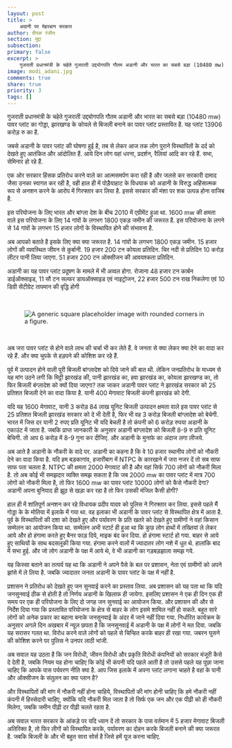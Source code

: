 ```yaml
---
layout: post
title: >
    अदानी पर मेहरबान सरकार
author: दीपक रंजीत
section: मुद्दा
subsection:
primary: false
excerpt: >
    गुजराती प्रधानमंत्री के चहेते गुजराती उद्द्योगपति गौतम अडानी और भारत का सबसे बड़ा (10480 mw) पावर प्लांट का गोड्डा, झारखण्ड के कोयले से बिजली बनाने का पावर प्लांट प्रस्तावित है. यह प्लांट 13906 करोड़ रु का है.
image: modi_adani.jpg
comments: true
share: true
priority: 3
tags: []
---
```


गुजराती प्रधानमंत्री के चहेते गुजराती उद्द्योगपति गौतम अडानी और भारत का सबसे बड़ा (10480 mw) पावर प्लांट का गोड्डा, झारखण्ड के कोयले से बिजली बनाने का पावर प्लांट प्रस्तावित है. यह प्लांट 13906 करोड़ रु का है.

जबसे अडानी के पावर प्लांट की घोषणा हुई है, तब से लेकर आज तक लोग पुराने विस्थापितों के दर्द को देखते हुए आतंकित और आंदोलित हैं. आये दिन लोग वहां धरना, प्रदर्शन, रैलियां आदि कर रहे हैं. सभा, सेमिनार हो रहे हैं.

एक ओर सरकार हिंसक प्रतिरोध करने वाले का आत्मसमर्पण करा रही है और जलसे कर सरकारी दामाद जैसा उनका स्वागत कर रही है, वही हाल ही में पोड़ैयाहाट  के विधयाक को अडानी के विरुद्ध अहिंसात्मक रूप से अनशन करने के आरोप में गिरफ्तार कर लिया है. इससे सरकार की मंशा पर शक उत्पन्न होना वाजिब है.

इस परियोजना के लिए भारत और बांग्ला देश के बीच 2010 में एग्रीमेंट हुआ था. 1600 mw की क्षमता वाले इस परियोजना के लिए 14 गांवों के लगभग 1800 एकड़ जमीन की जरूरत है. इस परियोजना के लगने से 14 गांवों के लगभग 15 हजार लोगों के विस्थापित होने की संभावना है.

अब आपको बताते है इसके लिए क्या क्या जरूरत है. 14 गांवों के लगभग 1800 एकड़ जमीन. 15 हजार लोगों की व्यवस्थित जीवन से कुर्बानी. 19 हजार 200 टन कोयला प्रतिदिन. चिर नदी से प्रतिदिन 10 करोड़ लीटर पानी लिया जाएगा. 51 हजार 200 टन ऑक्सीजन की आवयश्कता प्रतिदिन.

अडानी का यह पावर प्लांट प्रदूषण के मामले में भी अव्वल होगा. रोजाना 48 हजार टन कार्बन डाईऑक्साइड, 11 सौ टन सल्फर डायऑक्साइड एवं नाइट्रोजन, 22 हजार 500 टन राख निकलेगा एवं 10 डिग्री सेंटीग्रेट तापमान की वृद्धि होगी

<br>
<figure class="figure">
    <img src="{{ site.url }}/{{ site.baseurl }}/static/news_images/adani-go-back.jpg" class="figure-img img-fluid rounded post-primary-image" alt="A generic square placeholder image with rounded corners in a figure.">
</figure>
<br>

अब जरा पावर प्लांट से होने वाले लाभ की चर्चा भी कर लेते हैं. वे जनता से क्या लेकर क्या देने का वादा कर रहे हैं. और क्या चुपके से हड़पने की कोशिश कर रहे हैं.

पूर्व में उत्पादन होने वाली पूरी बिजली बांग्लादेश को दिये जाने की बात थी. लेकिन जनप्रतिरोध के माध्यम से यह मांग उठने लगी कि मिट्टी झारखंड की, पानी झारखंड का, हवा झारखंड का, कोयला झारखण्ड का, तो फिर बिजली  बंग्लादेश को क्यों दिया जाएगा? तक जाकर अडानी पावर प्लांट ने झारखंड सरकार को 25 प्रतिशत बिजली देने का वादा किया है. यानी 400 मेगावाट बिजली कंपनी झारखंड को देगी.

यदि यह 1600 मेगावाट, यानी 3 करोड़ 84 लाख यूनिट बिजली उत्पादन क्षमता वाले इस पावर प्लांट से 25 प्रतिशत बिजली झारखंड सरकार को दे भी देती है, फिर भी वह 3 करोड़ बिजली बांग्लादेश को बेचेगी. भारत में जिस दर यानी 2 रुपए प्रति यूनिट भी यदि बेचती है तो कंपनी को 6 करोड़ रुपया अडानी के एकाउंट में जाता है. जबकि प्राप्त जानकारी के अनुसार अडानी बांग्लादेश को बिजली 8-9 रु प्रति यूनिट बेचिगी. तो आप 6 करोड़ में 8-9 गुना कर दीजिए. और अडानी के मुनाफे का अंदाज लगा लीजये.

अब आते है अडानी के नौकरी के वादे पर. अडानी का कहना है कि वे 10 हजार स्थानीय लोगों को नौकरी देने का वादा किया है. यदि हम बड़कागांव, हजारीबाग में NTPC के कारखाने में जरा नजर दें तो सब साफ साफ पता चलता है. NTPC की क्षमता 2000 मेगावाट की है और वहां सिर्फ 700 लोगों को नौकरी मिला है. तो अब कोई भी समझदार व्यक्ति समझ सकता है कि जब 2000 mw का पावर प्लांट में मात्र 700 लोगों को नौकरी मिला है, तो फिर 1600 mw का पावर प्लांट 10000 लोगों को कैसे नौकरी देगा? अडानी अपना बुनियाद ही झूठ से खड़ा कर रहा है तो फिर उसकी मंजिल कैसी होगी?

हाल ही में शांतिपूर्ण अनशन कर रहे विधायक प्रदीप यादव को पुलिस ने गिरफ्तार कर लिया. इससे पहले मैं गोड्डा के के मोतिया में इलाके में गया था. वह इलाका भी अडानी के पावर प्लांट से विस्थापित क्षेत्र में आता है. पूर्व के विस्थापितों की दशा को देखते हुए और पर्यावरण के प्रति खतरे को देखते हुए ग्रामीणों ने वहां किसान सम्मेलन का आयोजन किया था. सम्मेलन अभी स्टार्ट ही हुआ था कि कुछ लोग हाथों में तख्तियां ले लेकर आये और हो हंगामा करते हुए बैनर फाड़ दिये, माइक बंद कर दिया. हो हंगामा स्टार्ट हो गया. बाहर से आये हुए साथियों के साथ बदसलूकी किया गया. हंगामा करने वालों में ज्यादातर लोग नशे में धुत थे. हालांकि बाद में सभा हुई. और जो लोग अडानी के पक्ष में आये थे, वे भी अडानी का गड़बड़झाला समझ गये.

यह किस्सा बताने का तत्पर्य यह था कि अडानी ने अपने पैसे के बल पर प्रशासन, नेता एवं ग्रामीणों को अपने झांसे में ले लिया है. जबकि ज्यादातर जनता अडानी के पावर प्लांट के पक्ष में नहीं है.

प्रशासन ने प्रतिरोध को देखते हुए जन सुनवाई करने का प्रस्ताव लिया. अब प्रशासन को यह पता था कि यदि जनसुनवाई ठीक से होती है तो निर्णय अडानी के खिलाफ ही जायेगा. इसलिए प्रशासन ने एक ही दिन एक ही समय पर एक ही  परियोजना के लिए दो जगह जन सुनवाई का आयोजन किया. और प्रशासन की और से निर्देश दिया गया कि प्रस्तावित परियोजना के क्षेत्र से बाहर के लोग इसमे शामिल नहीं हो सकते. बहुत सारे लोगों को अनेक प्रकार का बहाना बनाके जनसुनवाई के अंदर में जाने नहीं दिया गया. निर्धारित कार्यक्रम के अनुसार अगले दिन अखबार में न्यूज़ छपता है कि जनसुनवाई में अडानी के पक्ष में लोगों ने मत दिया. जबकि यह सरासर गलत था. विरोध करने वाले लोगों को पहले से चिन्हित करके बाहर ही रखा गया. जबरन घुसने की कोशिश करने पर पुलिस ने उनपर लाठी  भांजी.

अब सवाल यह उठता है कि जन विरोधी, जीवन विरोधी और प्रकृति विरोधी कंपनियों को सरकार मंजूरी कैसे दे देती है, जबकि नियम यह होना चाहिए कि कोई भी कंपनी यदि पहले आती है तो उससे पहले यह पूछा जाना चाहिए कि आपके पास पर्यवरण नीति क्या है. आप जिस इलाके में अपना प्लांट लगाना चाहते है वहां के पानी और ऑक्सीजन के संतुलन का क्या प्लान है?

और विस्थापितों की मांग में नौकरी नहीं होना चाहिये, विस्थापितों की मांग होनी चाहिए कि हमे नौकरी नहीं कंपनी में  हिस्सेदारी चाहिए, क्योंकि यदि नौकरी मिल जाता है तो सिर्फ एक जन और एक पीढ़ी को ही नौकरी मिलेगा, जबकि जमीन पीढ़ी दर पीढ़ी चलते रहता है.

अब सवाल भारत सरकार के आंकड़े पर यदि ध्यान दें तो सरकार के पास वर्तमान में 5 हजार मेगावाट बिजली अतिरिक्त है, तो फिर लीगों को विस्थापित करके, पर्यावरण का दोहन करके बिजली बनाने की क्या जरूरत है.  जबकि बिजली के और भी बहुत सारा सोर्स है जिसे हमें यूज करना चाहिए.